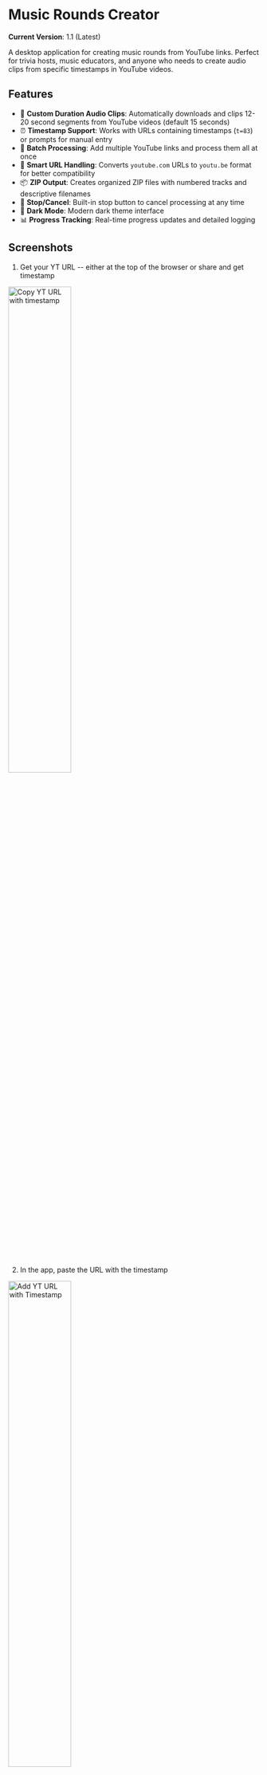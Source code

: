# Music Rounds Creator

**Current Version**: 1.1 (Latest)

A desktop application for creating music rounds from YouTube links. Perfect for trivia hosts, music educators, and anyone who needs to create audio clips from specific timestamps in YouTube videos.

## Features

- 🎵 **Custom Duration Audio Clips**: Automatically downloads and clips 12-20 second segments from YouTube videos (default 15 seconds)
- ⏰ **Timestamp Support**: Works with URLs containing timestamps (`t=83`) or prompts for manual entry
- 📝 **Batch Processing**: Add multiple YouTube links and process them all at once
- 🎯 **Smart URL Handling**: Converts `youtube.com` URLs to `youtu.be` format for better compatibility
- 📦 **ZIP Output**: Creates organized ZIP files with numbered tracks and descriptive filenames
- 🛑 **Stop/Cancel**: Built-in stop button to cancel processing at any time
- 🌙 **Dark Mode**: Modern dark theme interface
- 📊 **Progress Tracking**: Real-time progress updates and detailed logging

## Screenshots
1. Get your YT URL -- either at the top of the browser or share and get timestamp
<img style="width: 50%;" alt="Copy YT URL with timestamp" src="https://github.com/user-attachments/assets/92a0560d-5464-4843-994d-65f773b6a26d" />

2. In the app, paste the URL with the timestamp
<img style="width: 50%;" alt="Add YT URL with Timestamp" src="https://github.com/user-attachments/assets/71883b9d-42c2-4474-bc65-6a9827dd605a" />

3. If you don't use the timestamp feature in the YT link you will be prompted to say where you want the audio clip to start
<img style="width: 50%;" alt="Add YT URL without timestamp" src="https://github.com/user-attachments/assets/c1c56c83-a333-4d72-9685-07f6e37d815d" />

4. You can edit the duration of the returned audio clip. The recommended default is 15seconds, but you can go between 12 and 20s.
<img style="width: 50%;" alt="links-added-change-clip-length" src="https://github.com/user-attachments/assets/445d826a-21a1-4a6b-9360-23afff2cbd1c" />

5. Once you run it, confirmation will pop up indicating success of where the zip file lives.
<img style="width: 50%;" alt="rounds-downloaded" src="https://github.com/user-attachments/assets/a8b84ea8-6763-4fbb-835f-1b5efc47b3bd" />


## System Requirements

- **Python 3.9 or higher** (Python 3.10+ recommended)
- **FFmpeg** (required for audio processing)
- **Internet connection** (for downloading YouTube content)

## Installation

### Option 1: Standalone Executable (Recommended) 🎯

**For most users - no technical setup required!**

Download the appropriate executable for your system:

#### **Windows (Latest)**
- **Download**: [MusicRoundsCreator_Windows_20250813_094944.zip](https://files.kewpielabs.com/MusicRoundsCreator_Windows_20250813_094944.zip)
- **MD5 Hash**: `5BE4701FE57FFE58B03111EC6365AA89`
- **Size**: 129MB

#### **macOS (Latest)**
- **Download**: [MusicRoundsCreator_macOS_20250812_222817.zip](https://files.kewpielabs.com/MusicRoundsCreator_macOS_20250812_222817.zip)
- **MD5 Hash**: `c9b80a514943974222f7ecd144d53f24`
- **Size**: 60MB

**Installation Steps:**
1. Download the ZIP file for your platform using the link above
2. Extract the ZIP file to a folder of your choice
3. Double-click the executable to run
4. **macOS**: If blocked by security:
   - **Option 1**: Right-click the app and select "Open" from the context menu
   - **Option 2**: Go to System Preferences → Privacy & Security → Security section → Click "Open Anyway" next to MusicRoundsCreator
5. **Windows**: If SmartScreen blocks it, click "More info" then "Run anyway"

**File Integrity Verification:**
To verify the downloaded file hasn't been corrupted, you can check the MD5 hash:

**Windows:**
```powershell
Get-FileHash -Algorithm MD5 "MusicRoundsCreator_Windows_20250812_120053.zip"
```

**macOS/Linux:**
```bash
md5 MusicRoundsCreator_macOS_20250812_111433.zip
```

The hash should match the one listed above for your platform.

**Requirements:**
- **macOS**: macOS 10.14 (Mojave) or later
- **Windows**: Windows 10 or later
- **No additional software required** - everything is bundled!

### Option 2: Developer Installation

For developers who want to modify the code or build their own executables.

#### Prerequisites

##### 1. Install Python

**macOS:**
```bash
# Using Homebrew (recommended)
brew install python

# Or download from python.org
# Visit https://www.python.org/downloads/macos/
```

**Windows:**
```bash
# Download from python.org
# Visit https://www.python.org/downloads/windows/
# Make sure to check "Add Python to PATH" during installation
```

##### 2. Install FFmpeg

**macOS:**
```bash
# Using Homebrew (recommended)
brew install ffmpeg

# Or using MacPorts
sudo port install ffmpeg
```

**Windows:**
```bash
# Using Chocolatey (recommended)
choco install ffmpeg

# Or download from https://ffmpeg.org/download.html
# Extract to C:\ffmpeg and add to PATH
```

#### Application Installation

##### Option A: Clone and Run

1. **Clone the repository:**
```bash
git clone https://github.com/pardeema/trivia-music.git
cd trivia-music
```

2. **Install Python dependencies:**
```bash
pip install -r requirements.txt
```

3. **Run the application:**
```bash
python main.py
```

##### Option B: Download and Run

1. **Download the repository:**
   - Click the green "Code" button on GitHub
   - Select "Download ZIP"
   - Extract the ZIP file to your desired location

2. **Open terminal/command prompt:**
   - Navigate to the extracted folder
   - Install dependencies: `pip install -r requirements.txt`
   - Run: `python main.py`

#### Building Standalone Executables

To create your own standalone executables:

```bash
# Build for current platform
python build_all.py

# Or build specifically for each platform
python build_macos.py    # macOS only
python build_windows.py  # Windows only
```

**Important Notes for Developers:**

- **macOS**: Uses PyQt6 for better compatibility with PyInstaller
- **Windows**: Uses PyQt5 to avoid DLL loading issues with PyInstaller
- **Dependencies**: The `requirements.txt` automatically installs the correct PyQt version for your platform
- **FFmpeg**: Build scripts automatically download and include FFmpeg binaries

This will create ZIP files with standalone executables that include all dependencies.

## Usage Guide

### Adding YouTube Links

#### Method 1: URLs with Timestamps
1. Copy a YouTube URL that includes a timestamp:
   ```
   https://youtu.be/VIDEO_ID?t=83
   https://youtu.be/VIDEO_ID?si=something&t=139
   ```
2. Paste the URL in the input field
3. Click "Add to List"
4. The timestamp will be automatically detected and displayed
5. Edit the clip duration (12-20 seconds) using the spinbox next to each link if needed

#### Method 2: Manual Timestamp Entry
1. Paste a YouTube URL without a timestamp:
   ```
   https://youtu.be/VIDEO_ID
   https://youtube.com/watch?v=VIDEO_ID
   ```
2. Click "Add to List"
3. Enter the start time when prompted:
   - **Seconds only**: `83` (for 1:23)
   - **Minutes:Seconds**: `1:23`
   - **Hours:Minutes:Seconds**: `1:23:45`
4. Edit the clip duration (12-20 seconds) using the spinbox next to each link if needed

### Processing Tracks

1. **Set Output Directory** (optional):
   - Click "Browse..." to select where ZIP files will be saved
   - Default: Desktop folder

2. **Process All Tracks**:
   - Click "Create Music Round"
   - Monitor progress in the log panel
   - Use "Stop Processing" if needed

3. **Output**:
   - ZIP file created with format: `music_rounds_YYYYMMDD_HHMMSS.zip`
   - Tracks named: `01-Artist_Song_Title.mp3`, `02-Another_Song.mp3`, etc.

### Track Management

- **Numbered List**: Tracks are automatically numbered (1, 2, 3...) as you add them
- **Individual Duration Control**: Each track has its own duration spinbox (12-20 seconds)
- **Remove Individual Tracks**: Click the "×" button next to any track to remove it
- **Clear All**: Use "Clear All" to remove all tracks and start over
- **Processing Order**: Tracks are processed in the order they appear in the list

## File Formats

### Input
- **YouTube URLs**: Any valid YouTube video URL
- **Timestamp Formats**: 
  - URL parameter: `?t=83` or `&t=139`
  - Manual entry: `83`, `1:23`, `1:23:45`

### Output
- **Audio Format**: MP3 (128kbps, 44.1kHz)
- **Clip Duration**: 12-20 seconds per track (user configurable, default 15)
- **File Size**: ~190-320KB per track (varies with duration, much smaller than full videos)
- **Archive**: ZIP file containing all processed tracks

## Troubleshooting

### Common Issues

#### "FFmpeg not found"
- **Solution**: Install FFmpeg (see Installation section)
- **Verify**: Run `ffmpeg -version` in terminal

#### "Python not found"
- **Solution**: Install Python and add to PATH
- **Verify**: Run `python --version` in terminal

#### "Download fails"
- **Solution**: Check internet connection and URL validity
- **Try**: Different YouTube URL or timestamp

#### "Processing hangs"
- **Solution**: Use "Stop Processing" button
- **Try**: Processing fewer tracks at once

#### "Permission denied"
- **macOS**: Check folder permissions
- **Windows**: Run as administrator if needed

#### "macOS Security Warning - App can't be opened"
- **Solution**: macOS blocks unsigned apps by default
- **Option 1**: Right-click the app → "Open" → "Open" in the dialog
- **Option 2**: System Preferences → Privacy & Security → Security section → "Open Anyway"
- **Why**: This happens because the app isn't code-signed by Apple (common for open-source apps)

### Performance Tips

- **Batch Size**: Process 5-10 tracks at a time for best performance
- **Internet**: Use stable internet connection
- **Storage**: Ensure sufficient disk space (~1MB per track)
- **Memory**: Close other applications if processing many tracks

## Technical Details

### Dependencies
- **PyQt6**: GUI framework
- **yt-dlp**: YouTube video downloading
- **pydub**: Audio processing (fallback)
- **FFmpeg**: Audio conversion and clipping

### Architecture
- **Multi-threaded**: Downloads run in background threads
- **External FFmpeg**: Uses FFmpeg for precise 15-second clipping
- **Smart URL handling**: Converts formats for better compatibility
- **Error handling**: Graceful failure recovery and user feedback

## Contributing

1. Fork the repository
2. Create a feature branch
3. Make your changes
4. Test thoroughly
5. Submit a pull request

## License

This project is licensed under the MIT License - see the [LICENSE](LICENSE) file for details.

The MIT License is one of the most permissive open source licenses, allowing:
- ✅ Commercial use
- ✅ Modification
- ✅ Distribution
- ✅ Private use
- ✅ No warranty requirements

**Note**: This project uses FFmpeg (LGPL/GPL) and yt-dlp (Unlicense) as dependencies. The MIT license applies to this project's code, while the dependencies maintain their respective licenses.

## Support

For issues and questions:
- Create an issue on GitHub
- Check the troubleshooting section above
- Ensure all prerequisites are installed

## Changelog

### Version 1.1 (Latest)
- **Fixed Windows PyQt6 DLL loading issues** - Switched to PyQt5 for better compatibility
- **Improved font scaling** - Responsive fonts that scale properly with window resizing
- **Enhanced platform compatibility** - macOS uses PyQt6, Windows uses PyQt5
- **Better user experience** - Improved readability and responsive design
- **Updated documentation** - Added developer notes and troubleshooting information

### Version 1.0
- Initial release
- 15-second audio clip creation
- YouTube timestamp support
- Batch processing
- Dark mode interface
- ZIP output with descriptive filenames
- Stop/cancel functionality
- Numbered track list
